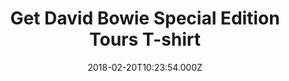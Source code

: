 ---
campaign-uuid: "c-fe266e5f-53a4-44d6-9c64-c63aeceb8c8a"
type: "Preview"
category: "Fashion"
date: "2018-02-20T10:23:54.000Z"
end-date: "2018-05-31T23:59:00.000Z"
disable-form: false
is_promoted: false
has_entry_page: false
title: "Get David Bowie Special Edition Tours T-shirt"
competition-description: "From the special edition range 'Tours that Rocked the World'…\
  \ here comes the official and unique David Bowie’s 1978 World Tour T-shirt. \r\n\
  Available in different sizes, this classic design in black tones with David Bowie’\
  s '1978 World Tour' logo motif printed, will make you stand out. \r\n<p>Be the biggest\
  \ Ziggy Stardust fan with this special edition. Buy it now!</p>"
banner-img: "https://assets.expresslyapp.com/asset-71b8aa96-fd18-4d90-ad97-79359a5fa6bb.jpg"
logo-left-href: "https://nmemerch.com/collections/best-selling/products/ttrtw-david-bowie-mens-t-shirt?variant=39824012549"
logo-left-image: "nmemerch-logo.jpg"
logo-left-title: "NME Merch"
has-winner: false
---